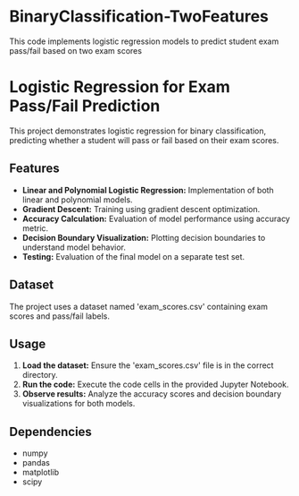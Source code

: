 # BinaryClassification-TwoFeatures
This code implements logistic regression models to predict student exam pass/fail based on two exam scores

# Logistic Regression for Exam Pass/Fail Prediction

This project demonstrates logistic regression for binary classification, predicting whether a student will pass or fail based on their exam scores.

## Features

* **Linear and Polynomial Logistic Regression:** Implementation of both linear and polynomial models.
* **Gradient Descent:** Training using gradient descent optimization.
* **Accuracy Calculation:** Evaluation of model performance using accuracy metric.
* **Decision Boundary Visualization:** Plotting decision boundaries to understand model behavior.
* **Testing:** Evaluation of the final model on a separate test set.

## Dataset

The project uses a dataset named 'exam_scores.csv' containing exam scores and pass/fail labels.

## Usage

1. **Load the dataset:** Ensure the 'exam_scores.csv' file is in the correct directory.
2. **Run the code:** Execute the code cells in the provided Jupyter Notebook.
3. **Observe results:** Analyze the accuracy scores and decision boundary visualizations for both models.

## Dependencies

* numpy
* pandas
* matplotlib
* scipy
